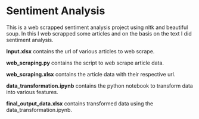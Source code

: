 # Sentiment Analysis
This is a web scrapped sentiment analysis project using nltk and beautiful soup.
In this I web scrapped some articles and on the basis on the text I did sentiment analysis.

**Input.xlsx** contains the url of various articles to web scrape.

**web_scraping.py** contains the script to web scrape article data.

**web_scraping.xlsx** contains the article data with their respective url.

**data_transformation.ipynb** contains the python notebook to transform data into various features.

**final_output_data.xlsx** contains transformed data using the data_transformation.ipynb.
